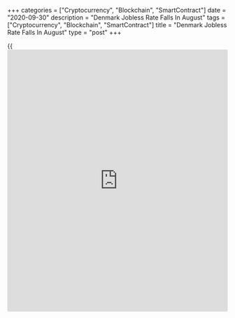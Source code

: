 +++
categories = ["Cryptocurrency", "Blockchain", "SmartContract"]
date = "2020-09-30"
description = "Denmark Jobless Rate Falls In August"
tags = ["Cryptocurrency", "Blockchain", "SmartContract"]
title = "Denmark Jobless Rate Falls In August"
type = "post"
+++

{{<iframe id="large-banner" src="https://www.bounty.group/#slide=22.0" width="100%" height="600" scrolling="no" style="border: 0px solid rgb(216, 221, 230); border-radius: 3px;">}}

Denmark's jobless rate declined in August, figures from Statistics
Denmark showed on Wednesday.

The gross unemployment rate fell to a seasonally adjusted 4.9 percent in
August from 5.2 percent in July.

The gross unemployment fell by 9,700 to 137,800 in August from 147,500
in the preceding month.

The youth jobless rate, which is applicable to the 16 to 24 age group,
fell to 2.2 percent in August from 2.5 percent in the previous month.

Based on the LFS data, the jobless rate was 6.1 percent in the 15 to 74
age group. The number of unemployed persons was 186,000 in August.

For comments and feedback [contact](https://www.playgroundfx.com/contact/): editorial@rtt[news](https://www.letsplayfx.com/blog/forex-news-website/).com

[Economic News][1]

 **What parts of the world are seeing the best (and worst) economic
performances lately? Click[here][2] to check out our [Econ Scorecard][2]
and find out! See up-to-the-moment [ranking](https://www.playgroundfx.com/blog/crypto-exchange-ranking/)s for the best and worst
performers in [GDP][3], [unemployment rate][4], [inflation][5] and much
more.**

   1. www.rtt[news](https://www.letsplayfx.com/blog/forex-news-website/).com/Content/EconomicNews.aspx
   2. www.rtt[news](https://www.letsplayfx.com/blog/forex-news-website/).com/economic-scorecard/world-rank/PPI/highest-performance.aspx
   3. www.rtt[news](https://www.letsplayfx.com/blog/forex-news-website/).com/economic-scorecard/world-rank/GDP/highest-performance.aspx
   4. www.rtt[news](https://www.letsplayfx.com/blog/forex-news-website/).com/economic-scorecard/world-rank/unemployment-rate/lowest-performance.aspx
   5. www.rtt[news](https://www.letsplayfx.com/blog/forex-news-website/).com/economic-scorecard/world-rank/CPI/highest-performance.aspx